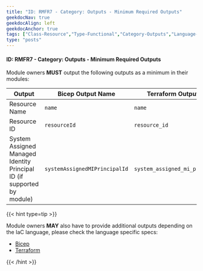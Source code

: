 ```yaml
---
title: "ID: RMFR7 - Category: Outputs - Minimum Required Outputs"
geekdocNav: true
geekdocAlign: left
geekdocAnchor: true
tags: ["Class-Resource","Type-Functional","Category-Outputs","Language-Shared","Enforcement-MUST","Persona-Owner","Persona-Contributor","Lifecycle-Maintenance"]
type: "posts"
---
```


#### ID: RMFR7 - Category: Outputs - Minimum Required Outputs

Module owners **MUST** output the following outputs as a minimum in their modules:

| Output                                                                 | Bicep Output Name             | Terraform Output Name             |
|------------------------------------------------------------------------|-------------------------------|-----------------------------------|
| Resource Name                                                          | `name`                        | `name`                            |
| Resource ID                                                            | `resourceId`                  | `resource_id`                     |
| System Assigned Managed Identity Principal ID (if supported by module) | `systemAssignedMIPrincipalId` | `system_assigned_mi_principal_id` |

{{< hint type=tip >}}

Module owners **MAY** also have to provide additional outputs depending on the IaC language, please check the language specific specs:

- [Bicep](/Azure-Verified-Modules/specs/bicep/)
- [Terraform](/Azure-Verified-Modules/specs/terraform/)

{{< /hint >}}
